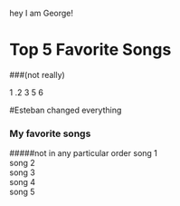 hey I am George!

# Top 5 Favorite Songs 
###(not really)


1
.2
3
5
6


#Esteban changed everything
### My favorite songs
#####not in any particular order
song 1 <br>
song 2<br>
song 3<br>
song 4<br>
song 5


